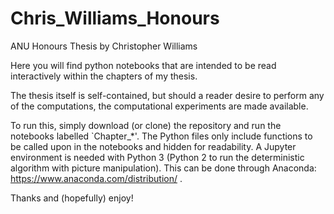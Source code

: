 # Chris_Williams_Honours
ANU Honours Thesis by Christopher Williams

Here you will find python notebooks that are intended to be read interactively within the chapters of my thesis. 

The thesis itself is self-contained, but should a reader desire to perform any of the computations, the computational experiments are made available.

To run this, simply download (or clone) the repository and run the notebooks labelled `Chapter_*'. 
The Python files only include functions to be called upon in the notebooks and hidden for readability.
A Jupyter environment is needed with Python 3 (Python 2 to run the deterministic algorithm with picture manipulation). 
This can be done through Anaconda: https://www.anaconda.com/distribution/ .

Thanks and (hopefully) enjoy!
